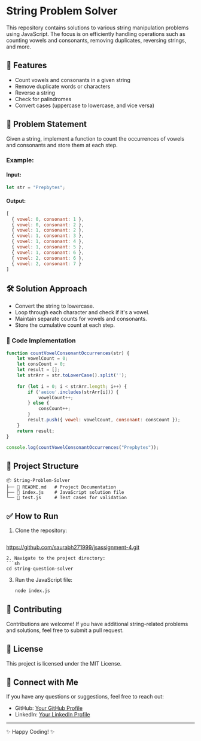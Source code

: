 # String Problem Solver

This repository contains solutions to various string manipulation problems using JavaScript. The focus is on efficiently handling operations such as counting vowels and consonants, removing duplicates, reversing strings, and more.

## 🚀 Features
- Count vowels and consonants in a given string
- Remove duplicate words or characters
- Reverse a string
- Check for palindromes
- Convert cases (uppercase to lowercase, and vice versa)

## 📌 Problem Statement
Given a string, implement a function to count the occurrences of vowels and consonants and store them at each step.

### Example:
#### **Input:**
```javascript
let str = "Prepbytes";
```
#### **Output:**
```javascript
[
  { vowel: 0, consonant: 1 },
  { vowel: 0, consonant: 2 },
  { vowel: 1, consonant: 2 },
  { vowel: 1, consonant: 3 },
  { vowel: 1, consonant: 4 },
  { vowel: 1, consonant: 5 },
  { vowel: 1, consonant: 6 },
  { vowel: 2, consonant: 6 },
  { vowel: 2, consonant: 7 }
]
```

## 🛠 Solution Approach
- Convert the string to lowercase.
- Loop through each character and check if it's a vowel.
- Maintain separate counts for vowels and consonants.
- Store the cumulative count at each step.

### 🔹 Code Implementation
```javascript
function countVowelConsonantOccurrences(str) {
    let vowelCount = 0;
    let consCount = 0;
    let result = [];
    let strArr = str.toLowerCase().split('');
    
    for (let i = 0; i < strArr.length; i++) {
        if ('aeiou'.includes(strArr[i])) {
            vowelCount++;
        } else {
            consCount++;
        }
        result.push({ vowel: vowelCount, consonant: consCount });
    }
    return result;
}

console.log(countVowelConsonantOccurrences("Prepbytes"));
```

## 📂 Project Structure
```
📦 String-Problem-Solver
├── 📜 README.md   # Project Documentation
├── 📜 index.js    # JavaScript solution file
└── 📜 test.js     # Test cases for validation
```

## ✅ How to Run
1. Clone the repository:
   ```sh
  https://github.com/saurabh271999/jsassignment-4.git
   ```
2. Navigate to the project directory:
   ```sh
   cd string-question-solver
   ```
3. Run the JavaScript file:
   ```sh
   node index.js
   ```

## 📝 Contributing
Contributions are welcome! If you have additional string-related problems and solutions, feel free to submit a pull request.

## 📜 License
This project is licensed under the MIT License.

## 🎯 Connect with Me
If you have any questions or suggestions, feel free to reach out:
- GitHub: [Your GitHub Profile](https://github.com/saurabh271999)
- LinkedIn: [Your LinkedIn Profile](https://www.linkedin.com/in/your-profile)

---
✨ Happy Coding! ✨

